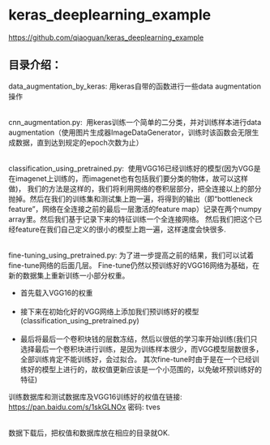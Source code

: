 # keras_deeplearning_example
https://github.com/qiaoguan/keras_deeplearning_example

## 目录介绍：
data_augmentation_by_keras: 用keras自带的函数进行一些data augmentation操作 <br><br>

cnn_augmentation.py:  用keras训练一个简单的二分类，并对训练样本进行data augmentation（使用图片生成器ImageDataGenerator，训练时该函数会无限生成数据，直到达到规定的epoch次数为止） <br><br>

classification_using_pretrained.py:  使用VGG16已经训练好的模型(因为VGG是在imagenet上训练的，而imagenet也有包括我们要分类的物体，故可以这样做)， 我们的方法是这样的，我们将利用网络的卷积层部分，把全连接以上的部分抛掉。然后在我们的训练集和测试集上跑一遍，将得到的输出（即“bottleneck feature”，网络在全连接之前的最后一层激活的feature map）记录在两个numpy array里。然后我们基于记录下来的特征训练一个全连接网络。 然后我们把这个已经feature在我们自己定义的很小的模型上跑一遍，这样速度会快很多. <br><br>

fine-tuning_using_pretrained.py: 为了进一步提高之前的结果，我们可以试着fine-tune网络的后面几层。 Fine-tune仍然以预训练好的VGG16网络为基础，在新的数据集上重新训练一小部分权重。 <br>

* 首先载入VGG16的权重<br>
    
* 接下来在初始化好的VGG网络上添加我们预训练好的模型(classification_using_pretrained.py)<br>
    
* 最后将最后一个卷积块钱的层数冻结，然后以很低的学习率开始训练(我们只选择最后一个卷积块进行训练，是因为训练样本很少，而VGG模型层数很多，全部训练肯定不能训练好，会过拟合。  其次fine-tune时由于是在一个已经训练好的模型上进行的，故权值更新应该是一个小范围的，以免破坏预训练好的特征)<br>

训练数据库和测试数据库及VGG16训练好的权值在链接: https://pan.baidu.com/s/1skGLNOx 密码: tves<br><br>

数据下载后，把权值和数据库放在相应的目录就OK.


